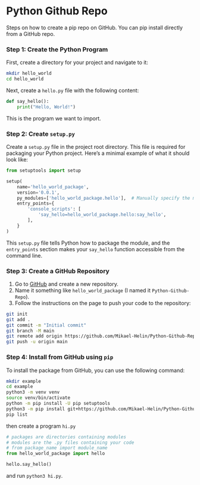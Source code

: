 # Python Github Repo

Steps on how to create a pip repo on GitHub. You can pip install directly from a GitHub repo.

### Step 1: Create the Python Program

First, create a directory for your project and navigate to it:

```bash
mkdir hello_world
cd hello_world
```

Next, create a `hello.py` file with the following content:

```python
def say_hello():
    print("Hello, World!")
```

This is the program we want to import.

### Step 2: Create `setup.py`

Create a `setup.py` file in the project root directory. This file is required for packaging your Python project. Here’s a minimal example of what it should look like:

```python
from setuptools import setup

setup(
    name='hello_world_package',
    version='0.0.1',
    py_modules=['hello_world_package.hello'],  # Manually specify the module path i.e. hello_world_package/hello.py
    entry_points={
        'console_scripts': [
            'say_hello=hello_world_package.hello:say_hello',
        ],
    }
)
```

This `setup.py` file tells Python how to package the module, and the `entry_points` section makes your `say_hello` function accessible from the command line.

### Step 3: Create a GitHub Repository

1. Go to [GitHub](https://github.com) and create a new repository.
2. Name it something like `hello_world_package` (I named it `Python-Github-Repo`).
3. Follow the instructions on the page to push your code to the repository:

```bash
git init
git add .
git commit -m "Initial commit"
git branch -M main
git remote add origin https://github.com/Mikael-Helin/Python-Github-Repo.git
git push -u origin main
```

### Step 4: Install from GitHub using `pip`

To install the package from GitHub, you can use the following command:

```bash
mkdir example
cd example
python3 -m venv venv
source venv/bin/activate
python -m pip install -U pip setuptools 
python3 -m pip install git+https://github.com/Mikael-Helin/Python-Github-Repo.git
pip list
```

then create a program `hi.py`

```python
# packages are directories containing modules
# modules are the .py files containing your code
# from package_name import module_name
from hello_world_package import hello

hello.say_hello()
```

and run `python3 hi.py`.
